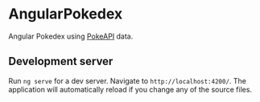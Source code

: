 # AngularPokedex

Angular Pokedex using [PokeAPI](https://pokeapi.co/) data.

## Development server

Run `ng serve` for a dev server. Navigate to `http://localhost:4200/`. The application will automatically reload if you change any of the source files.
